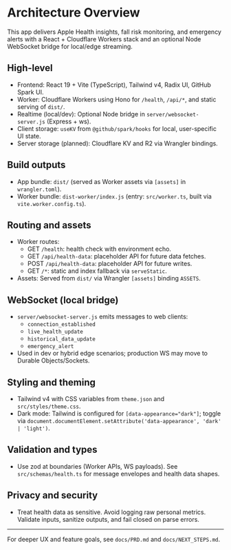 # Architecture Overview

This app delivers Apple Health insights, fall risk monitoring, and emergency alerts with a React + Cloudflare Workers stack and an optional Node WebSocket bridge for local/edge streaming.

## High-level

- Frontend: React 19 + Vite (TypeScript), Tailwind v4, Radix UI, GitHub Spark UI.
- Worker: Cloudflare Workers using Hono for `/health`, `/api/*`, and static serving of `dist/`.
- Realtime (local/dev): Optional Node bridge in `server/websocket-server.js` (Express + ws).
- Client storage: `useKV` from `@github/spark/hooks` for local, user-specific UI state.
- Server storage (planned): Cloudflare KV and R2 via Wrangler bindings.

## Build outputs

- App bundle: `dist/` (served as Worker assets via `[assets]` in `wrangler.toml`).
- Worker bundle: `dist-worker/index.js` (entry: `src/worker.ts`, built via `vite.worker.config.ts`).

## Routing and assets

- Worker routes:
  - GET `/health`: health check with environment echo.
  - GET `/api/health-data`: placeholder API for future data fetches.
  - POST `/api/health-data`: placeholder API for future writes.
  - GET `/*`: static and index fallback via `serveStatic`.
- Assets: Served from `dist/` via Wrangler `[assets]` binding `ASSETS`.

## WebSocket (local bridge)

- `server/websocket-server.js` emits messages to web clients:
  - `connection_established`
  - `live_health_update`
  - `historical_data_update`
  - `emergency_alert`
- Used in dev or hybrid edge scenarios; production WS may move to Durable Objects/Sockets.

## Styling and theming

- Tailwind v4 with CSS variables from `theme.json` and `src/styles/theme.css`.
- Dark mode: Tailwind is configured for `[data-appearance="dark"]`; toggle via `document.documentElement.setAttribute('data-appearance', 'dark' | 'light')`.

## Validation and types

- Use zod at boundaries (Worker APIs, WS payloads). See `src/schemas/health.ts` for message envelopes and health data shapes.

## Privacy and security

- Treat health data as sensitive. Avoid logging raw personal metrics. Validate inputs, sanitize outputs, and fail closed on parse errors.

---

For deeper UX and feature goals, see `docs/PRD.md` and `docs/NEXT_STEPS.md`.
